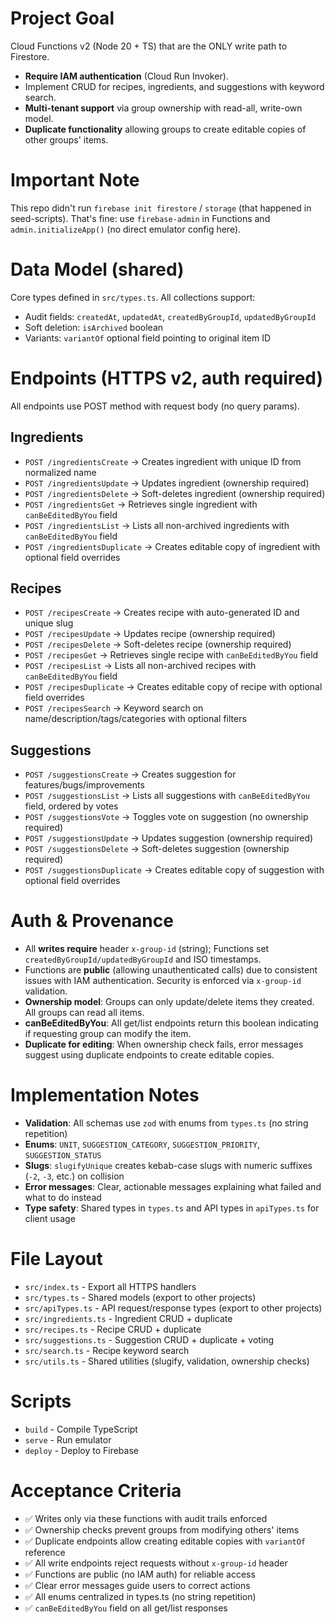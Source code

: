 # Project Goal
Cloud Functions v2 (Node 20 + TS) that are the ONLY write path to Firestore.
- **Require IAM authentication** (Cloud Run Invoker).
- Implement CRUD for recipes, ingredients, and suggestions with keyword search.
- **Multi-tenant support** via group ownership with read-all, write-own model.
- **Duplicate functionality** allowing groups to create editable copies of other groups' items.

# Important Note
This repo didn't run `firebase init firestore` / `storage` (that happened in seed-scripts). That's fine: use `firebase-admin` in Functions and `admin.initializeApp()` (no direct emulator config here).

# Data Model (shared)
Core types defined in `src/types.ts`. All collections support:
- Audit fields: `createdAt`, `updatedAt`, `createdByGroupId`, `updatedByGroupId`
- Soft deletion: `isArchived` boolean
- Variants: `variantOf` optional field pointing to original item ID

# Endpoints (HTTPS v2, auth required)
All endpoints use POST method with request body (no query params).

## Ingredients
- `POST /ingredientsCreate` → Creates ingredient with unique ID from normalized name
- `POST /ingredientsUpdate` → Updates ingredient (ownership required)
- `POST /ingredientsDelete` → Soft-deletes ingredient (ownership required)
- `POST /ingredientsGet` → Retrieves single ingredient with `canBeEditedByYou` field
- `POST /ingredientsList` → Lists all non-archived ingredients with `canBeEditedByYou` field
- `POST /ingredientsDuplicate` → Creates editable copy of ingredient with optional field overrides

## Recipes
- `POST /recipesCreate` → Creates recipe with auto-generated ID and unique slug
- `POST /recipesUpdate` → Updates recipe (ownership required)
- `POST /recipesDelete` → Soft-deletes recipe (ownership required)
- `POST /recipesGet` → Retrieves single recipe with `canBeEditedByYou` field
- `POST /recipesList` → Lists all non-archived recipes with `canBeEditedByYou` field
- `POST /recipesDuplicate` → Creates editable copy of recipe with optional field overrides
- `POST /recipesSearch` → Keyword search on name/description/tags/categories with optional filters

## Suggestions
- `POST /suggestionsCreate` → Creates suggestion for features/bugs/improvements
- `POST /suggestionsList` → Lists all suggestions with `canBeEditedByYou` field, ordered by votes
- `POST /suggestionsVote` → Toggles vote on suggestion (no ownership required)
- `POST /suggestionsUpdate` → Updates suggestion (ownership required)
- `POST /suggestionsDelete` → Soft-deletes suggestion (ownership required)
- `POST /suggestionsDuplicate` → Creates editable copy of suggestion with optional field overrides

# Auth & Provenance
- All **writes require** header `x-group-id` (string); Functions set `createdByGroupId/updatedByGroupId` and ISO timestamps.
- Functions are **public** (allowing unauthenticated calls) due to consistent issues with IAM authentication. Security is enforced via `x-group-id` validation.
- **Ownership model**: Groups can only update/delete items they created. All groups can read all items.
- **canBeEditedByYou**: All get/list endpoints return this boolean indicating if requesting group can modify the item.
- **Duplicate for editing**: When ownership check fails, error messages suggest using duplicate endpoints to create editable copies.

# Implementation Notes
- **Validation**: All schemas use `zod` with enums from `types.ts` (no string repetition)
- **Enums**: `UNIT`, `SUGGESTION_CATEGORY`, `SUGGESTION_PRIORITY`, `SUGGESTION_STATUS`
- **Slugs**: `slugifyUnique` creates kebab-case slugs with numeric suffixes (`-2`, `-3`, etc.) on collision
- **Error messages**: Clear, actionable messages explaining what failed and what to do instead
- **Type safety**: Shared types in `types.ts` and API types in `apiTypes.ts` for client usage

# File Layout
- `src/index.ts` - Export all HTTPS handlers
- `src/types.ts` - Shared models (export to other projects)
- `src/apiTypes.ts` - API request/response types (export to other projects)
- `src/ingredients.ts` - Ingredient CRUD + duplicate
- `src/recipes.ts` - Recipe CRUD + duplicate
- `src/suggestions.ts` - Suggestion CRUD + duplicate + voting
- `src/search.ts` - Recipe keyword search
- `src/utils.ts` - Shared utilities (slugify, validation, ownership checks)

# Scripts
- `build` - Compile TypeScript
- `serve` - Run emulator
- `deploy` - Deploy to Firebase

# Acceptance Criteria
- ✅ Writes only via these functions with audit trails enforced
- ✅ Ownership checks prevent groups from modifying others' items
- ✅ Duplicate endpoints allow creating editable copies with `variantOf` reference
- ✅ All write endpoints reject requests without `x-group-id` header
- ✅ Functions are public (no IAM auth) for reliable access
- ✅ Clear error messages guide users to correct actions
- ✅ All enums centralized in types.ts (no string repetition)
- ✅ `canBeEditedByYou` field on all get/list responses
